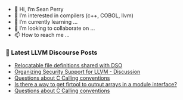 - 👋 Hi, I’m Sean Perry
- 👀 I’m interested in compilers (c++, COBOL, llvm)
- 🌱 I’m currently learning ...
- 💞️ I’m looking to collaborate on ...
- 📫 How to reach me ...

<!---
s66perry/s66perry is a ✨ special ✨ repository because its `README.md` (this file) appears on your GitHub profile.
You can click the Preview link to take a look at your changes.
--->
### 📕 Latest LLVM Discourse Posts

<!-- DISCOURSE-LLVM:START -->
- [Relocatable file definitions shared with DSO](https://discourse.llvm.org/t/relocatable-file-definitions-shared-with-dso/74391#post_9)
- [Organizing Security Support for LLVM - Discussion](https://discourse.llvm.org/t/organizing-security-support-for-llvm-discussion/74593#post_2)
- [Questions about C Calling conventions](https://discourse.llvm.org/t/questions-about-c-calling-conventions/72414#post_8)
- [Is there a way to get firtool to output arrays in a module interface?](https://discourse.llvm.org/t/is-there-a-way-to-get-firtool-to-output-arrays-in-a-module-interface/74591#post_2)
- [Questions about C Calling conventions](https://discourse.llvm.org/t/questions-about-c-calling-conventions/72414#post_7)
<!-- DISCOURSE-LLVM:END -->
